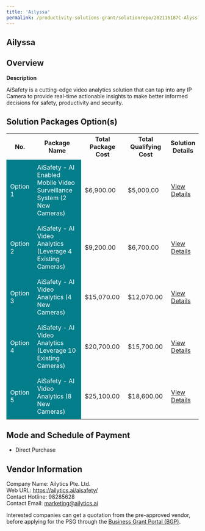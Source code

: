 ```yaml
---
title: 'Ailyssa'
permalink: /productivity-solutions-grant/solutionrepo/202116187C-Alyss-G
---
```


## Ailyssa

## Overview

**Description**

AiSafety is a cutting-edge video analytics solution that can tap into any IP Camera to provide real-time actionable insights to make better informed decisions for safety, productivity and security.

## Solution Packages Option(s)

<table>
<tr>
<th><b>No.</b></th>
<th><b>Package Name</b></th>
<th><b>Total Package Cost</b></th>
<th><b>Total Qualifying Cost</b></th>
<th><b>Solution Details</b></th>
</tr>
<tr>
<td style='padding: 10px; background-color: #037E8A; color: #FFFFFF;'>Option 1</td>
<td style='padding: 10px; background-color: #037E8A; color: #FFFFFF;'>AiSafety - AI Enabled Mobile Video Surveillance System (2 New Cameras)</td>
<td style='padding: 10px;'>$6,900.00</td>
<td style='padding: 10px;'>$5,000.00</td>
<td style='padding: 10px;'><a href='/images/psg/Ailytics_Ailyssa_21032924_Desensitised_Annex3_Part1.pdf' target='_blank'>View Details</a></td>
</tr>
<tr>
<td style='padding: 10px; background-color: #037E8A; color: #FFFFFF;'>Option 2</td>
<td style='padding: 10px; background-color: #037E8A; color: #FFFFFF;'>AiSafety - AI Video Analytics (Leverage 4 Existing Cameras)</td>
<td style='padding: 10px;'>$9,200.00</td>
<td style='padding: 10px;'>$6,700.00</td>
<td style='padding: 10px;'><a href='/images/psg/Ailytics_Ailyssa_21032924_Desensitised_Annex3_Part2.pdf' target='_blank'>View Details</a></td>
</tr>
<tr>
<td style='padding: 10px; background-color: #037E8A; color: #FFFFFF;'>Option 3</td>
<td style='padding: 10px; background-color: #037E8A; color: #FFFFFF;'>AiSafety - AI Video Analytics (4 New Cameras)</td>
<td style='padding: 10px;'>$15,070.00</td>
<td style='padding: 10px;'>$12,070.00</td>
<td style='padding: 10px;'><a href='/images/psg/Ailytics_Ailyssa_21032924_Desensitised_Annex3_Part3.pdf' target='_blank'>View Details</a></td>
</tr>
<tr>
<td style='padding: 10px; background-color: #037E8A; color: #FFFFFF;'>Option 4</td>
<td style='padding: 10px; background-color: #037E8A; color: #FFFFFF;'>AiSafety - AI Video Analytics (Leverage 10 Existing Cameras)</td>
<td style='padding: 10px;'>$20,700.00</td>
<td style='padding: 10px;'>$15,700.00</td>
<td style='padding: 10px;'><a href='/images/psg/Ailytics_Ailyssa_21032924_Desensitised_Annex3_Part4.pdf' target='_blank'>View Details</a></td>
</tr>
<tr>
<td style='padding: 10px; background-color: #037E8A; color: #FFFFFF;'>Option 5</td>
<td style='padding: 10px; background-color: #037E8A; color: #FFFFFF;'>AiSafety - AI Video Analytics (8 New Cameras)</td>
<td style='padding: 10px;'>$25,100.00</td>
<td style='padding: 10px;'>$18,600.00</td>
<td style='padding: 10px;'><a href='/images/psg/Ailytics_Ailyssa_21032924_Desensitised_Annex3_Part5.pdf' target='_blank'>View Details</a></td>
</tr>
</table>

## Mode and Schedule of Payment

 - Direct Purchase

## Vendor Information

 Company Name: Ailytics Pte. Ltd.<br>Web URL: https://ailytics.ai/aisafety/ <br>Contact Hotline: 98285628 <br>Contact Email: marketing@ailytics.ai <br>

Interested companies can get a quotation from the pre-approved vendor, before applying for the PSG through the <a href='https://www.businessgrants.gov.sg/' target='_blank' rel='noopener'>Business Grant Portal (BGP)</a>.

<script src="/jquery/resize-tables.js"></script>
